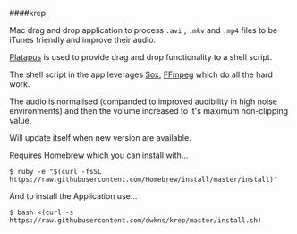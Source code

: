 ####krep

Mac drag and drop application to process `.avi` , `.mkv` and `.mp4` files to be iTunes friendly and improve their audio.

[Platapus](http://sveinbjorn.org/platypus) is used to provide drag and drop functionality to a shell script.

The shell script in the app leverages [Sox](http://sox.sourceforge.net), [FFmpeg](http://ffmpeg.org) which do all the hard work.

The audio is normalised (companded to improved audibility in high noise environments) and then the volume increased to it's maximum non-clipping value. 

Will update itself when new version are available.

Requires Homebrew which you can install with... 

````
$ ruby -e "$(curl -fsSL https://raw.githubusercontent.com/Homebrew/install/master/install)"
````

And to install the Application use...

````
$ bash <(curl -s https://raw.githubusercontent.com/dwkns/krep/master/install.sh)
````
